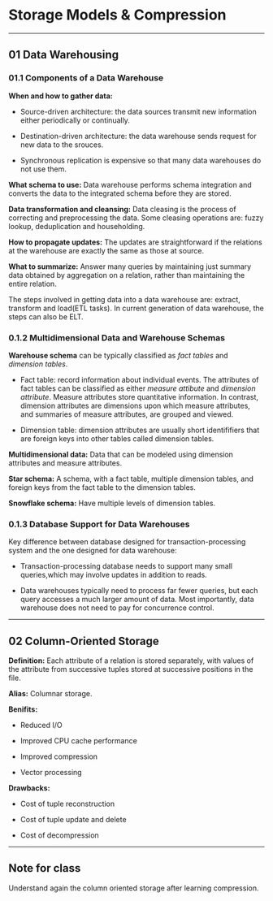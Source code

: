 # Storage Models & Compression

---

## 01 Data Warehousing

### 01.1 Components of a Data Warehouse

**When and how to gather data:** 

* Source-driven architecture: the data sources transmit new information either periodically or continually.

* Destination-driven architecture: the data warehouse sends request for new data to the srouces.

* Synchronous replication is expensive so that many data warehouses do not use them.

**What schema to use:** Data warehouse performs schema integration and converts the data to the integrated schema before they are stored.

**Data transformation and cleansing:** Data cleasing is the process of correcting and preprocessing the data. Some cleasing operations are: fuzzy lookup, deduplication and householding.

**How to propagate updates:** The updates are straightforward if the relations at the warehouse are exactly the same as those at source.

**What to summarize:** Answer many queries by maintaining just summary data obtained by aggregation on a relation, rather than maintaining the entire relation.

The steps involved in getting data into a data warehouse are: extract, transform and load(ETL tasks). In current generation of data warehouse, the steps can also be ELT. 

### 0.1.2 Multidimensional Data and Warehouse Schemas

**Warehouse schema** can be typically classified as *fact tables* and *dimension tables*.

* Fact table: record information about individual events. The attributes of fact tables can be classified as either *measure attibute* and *dimension attribute*. Measure attributes store quantitative information. In contrast, dimension attributes are dimensions upon which measure attributes, and summaries of measure attributes, are grouped and viewed.

* Dimension table: dimension attributes are usually short identififiers that are foreign keys into other tables called dimension tables.

**Multidimensional data:** Data that can be modeled using dimension attributes and measure attributes.

**Star schema:** A schema, with a fact table, multiple dimension tables, and foreign keys from the fact table to the dimension tables.

**Snowflake schema:** Have multiple levels of dimension tables.

### 0.1.3 Database Support for Data Warehouses

Key difference between database designed for transaction-processing system and the one designed for data warehouse: 

* Transaction-processing database needs to support many small queries,which may involve updates in addition to reads. 

* Data warehouses typically need to process far fewer queries, but each query accesses a much larger amount of data. Most importantly, data warehouse does not need to pay for concurrence control.

---

## 02 Column-Oriented Storage

**Definition:** Each attribute of a relation is stored separately, with values of the attribute from successive tuples stored at successive positions in the file.

**Alias:** Columnar storage.

**Benifits:**

* Reduced I/O

* Improved CPU cache performance

* Improved compression

* Vector processing

**Drawbacks:**

* Cost of tuple reconstruction

* Cost of tuple update and delete

* Cost of decompression

---

## Note for class

Understand again the column oriented storage after learning compression.
